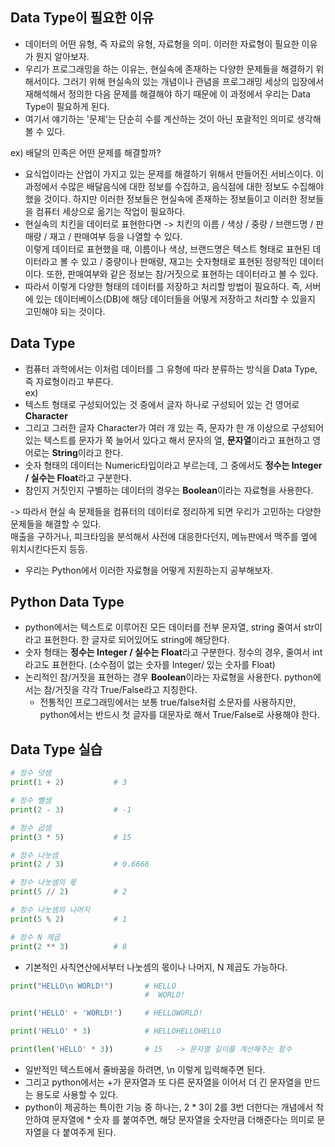 ## Data Type이 필요한 이유
- 데이터의 어떤 유형, 즉 자료의 유형, 자료형을 의미. 이러한 자료형이 필요한 이유가 뭔지 알아보자. 
- 우리가 프로그래밍을 하는 이유는, 현실속에 존재하는 다양한 문제들을 해결하기 위해서이다. 그러기 위해 현실속의 있는 개념이나 관념을 프로그래밍 세상의 입장에서 재해석해서 정의한 다음 문제를 해결해야 하기 때문에 이 과정에서 우리는 Data Type이 필요하게 된다.
- 여기서 얘기하는 '문제'는 단순히 수를 계산하는 것이 아닌 포괄적인 의미로 생각해볼 수 있다.

ex) 배달의 민족은 어떤 문제를 해결할까?
- 요식업이라는 산업이 가지고 있는 문제를 해결하기 위해서 만들어진 서비스이다. 이 과정에서 수많은 배달음식에 대한 정보를 수집하고, 음식점에 대한 정보도 수집해야 했을 것이다. 하지만 이러한 정보들은 현실속에 존재하는 정보들이고 이러한 정보들을 컴퓨터 세상으로 옮기는 작업이 필요하다.
- 현실속의 치킨을 데이터로 표현한다면 -> 치킨의 이름 / 색상 / 중량 / 브랜드명 / 판매량 / 재고 / 판매여부 등을 나열할 수 있다.    
  이렇게 데이터로 표현했을 때, 이름이나 색상, 브랜드명은 텍스트 형태로 표현된 데이터라고 볼 수 있고 / 중량이나 판매량, 재고는 숫자형태로 표현된 정량적인 데이터이다. 또한, 판매여부와 같은 정보는 참/거짓으로 표현하는 데이터라고 볼 수 있다.
- 따라서 이렇게 다양한 형태의 데이터를 저장하고 처리할 방법이 필요하다. 즉, 서버에 있는 데이터베이스(DB)에 해당 데이터들을 어떻게 저장하고 처리할 수 있을지 고민해야 되는 것이다.


## Data Type
- 컴퓨터 과학에서는 이처럼 데이터를 그 유형에 따라 분류하는 방식을 Data Type, 즉 자료형이라고 부른다.    
ex)    
- 텍스트 형태로 구성되어있는 것 중에서 글자 하나로 구성되어 있는 건 영어로 **Character**    
- 그리고 그러한 글자 Character가 여러 개 있는 즉, 문자가 한 개 이상으로 구성되어 있는 텍스트를 문자가 쭉 늘어서 있다고 해서 문자의 열, **문자열**이라고 표현하고 영어로는 **String**이라고 한다.
- 숫자 형태의 데이터는 Numeric타입이라고 부르는데, 그 중에서도 **정수는 Integer / 실수는 Float**라고 구분한다.
- 참인지 거짓인지 구별하는 데이터의 경우는 **Boolean**이라는 자료형을 사용한다.

-> 따라서 현실 속 문제들을 컴퓨터의 데이터로 정리하게 되면 우리가 고민하는 다양한 문제들을 해결할 수 있다.    
   매출을 구하거나, 피크타임을 분석해서 사전에 대응한다던지, 메뉴판에서 맥주를 옆에 위치시킨다든지 등등.
- 우리는 Python에서 이러한 자료형을 어떻게 지원하는지 공부해보자.


## Python Data Type
- python에서는 텍스트로 이루어진 모든 데이터를 전부 문자열, string 줄여서 str이라고 표현한다. 한 글자로 되어있어도 string에 해당한다.
- 숫자 형태는 **정수는 Integer / 실수는 Float**라고 구분한다. 정수의 경우, 줄여서 int라고도 표현한다. (소수점이 없는 숫자를 Integer/ 있는 숫자를 Float)
- 논리적인 참/거짓을 표현하는 경우 **Boolean**이라는 자료형을 사용한다. python에서는 참/거짓을 각각 True/False라고 지칭한다.
  - 전통적인 프로그래밍에서는 보통 true/false처럼 소문자를 사용하지만, python에서는 반드시 첫 글자를 대문자로 해서 True/False로 사용해야 한다.


## Data Type 실습
```python
# 정수 덧셈
print(1 + 2)           # 3

# 정수 뺄셈
print(2 - 3)           # -1

# 정수 곱셈
print(3 * 5)           # 15

# 정수 나눗셈
print(2 / 3)           # 0.6666

# 정수 나눗셈의 몫
print(5 // 2)          # 2

# 정수 나눗셈의 나머지
print(5 % 2)           # 1

# 정수 N 제곱
print(2 ** 3)          # 8
```

- 기본적인 사칙연산에서부터 나눗셈의 몫이나 나머지, N 제곱도 가능하다.

```python
print("HELLO\n WORLD!")       # HELLO
                              #  WORLD!  

print('HELLO' + 'WORLD!')     # HELLOWORLD!

print('HELLO' * 3)            # HELLOHELLOHELLO

print(len('HELLO' * 3))       # 15   -> 문자열 길이를 계산해주는 함수
```

- 일반적인 텍스트에서 줄바꿈을 하려면, \n 이렇게 입력해주면 된다.
- 그리고 python에서는 +가 문자열과 또 다른 문자열을 이어서 더 긴 문자열을 만드는 용도로 사용할 수 있다.
- python이 제공하는 특이한 기능 중 하나는, 2 * 3이 2를 3번 더한다는 개념에서 착안하여 문자열에 * 숫자 를 붙여주면, 해당 문자열을 숫자만큼 더해준다는 의미로 문자열을 다 붙여주게 된다.
